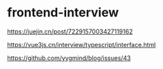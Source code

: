 # frontend-interview

https://juejin.cn/post/7229157003427119162

https://vue3js.cn/interview/typescript/interface.html

https://github.com/yygmind/blog/issues/43